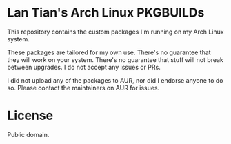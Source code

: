 # Lan Tian's Arch Linux PKGBUILDs

This repository contains the custom packages I'm running on my Arch Linux system.

These packages are tailored for my own use. There's no guarantee that they will work on your system. There's no guarantee that stuff will not break between upgrades. I do not accept any issues or PRs.

I did not upload any of the packages to AUR, nor did I endorse anyone to do so. Please contact the maintainers on AUR for issues.

# License

Public domain.
